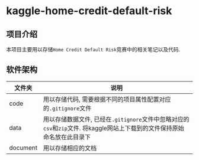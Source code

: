 # kaggle-home-credit-default-risk

## 项目介绍

本项目主要用以存储`Home Credit Default Risk`竞赛中的相关笔记以及代码.

## 软件架构

文件夹       | 说明
------------ | ----
code         | 用以存储代码, 需要根据不同的项目属性配置对应的`.gitignore`文件
data         | 用以存储数据文件, 已经在`.gitignore`文件中忽略对应的`csv`和`zip`文件. 将kaggle网站上下载到的文件保持原始命名放在此目录下
document     | 用以存储相应的文档

